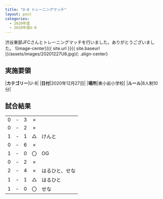 ```yaml
---
title: "U-8 トレーニングマッチ"
layout: post
categories:
  - 2020年度
  - 2020年度U-8
---
```


渋谷東部JFCさんとトレーニングマッチを行いました。ありがとうございました。
![image-center]({{ site.url }}{{ site.baseurl }}/assets/images/20201227U8.jpg){: .align-center}
## 実施要領

|**カテゴリー**|U-8|
|**日付**|2020年12月27日|
|**場所**|東小岩小学校|
|**ルール**|8人制10分|


## 試合結果

|    |   |    |    |         |
|:--:|:-:|:--:|:--:|:--------|
|   0| - |   3|×||
|   0| - |   2|×||
|   1| - |   1|△|けんと|
|   0| - |   6|×||
|   1| - |   0|〇|OG|
|   0| - |   2|×||
|   2| - |   4|×|はるひと、せな|
|   1| - |   1|△|はるひと|
|   1| - |   0|〇|せな|
